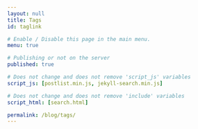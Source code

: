 ```yaml
---
layout: null
title: Tags
id: taglink

# Enable / Disable this page in the main menu.
menu: true

# Publishing or not on the server
published: true

# Does not change and does not remove 'script_js' variables
script_js: [postlist.min.js, jekyll-search.min.js]

# Does not change and does not remove 'include' variables
script_html: [search.html]

permalink: /blog/tags/
---
```


